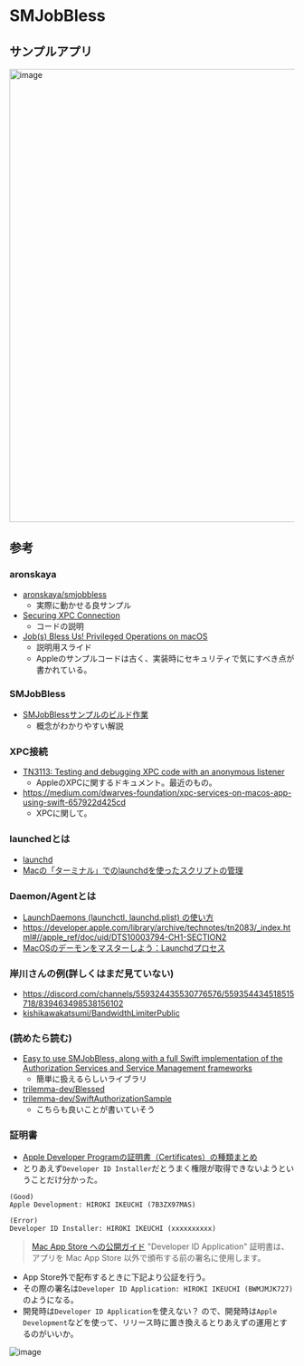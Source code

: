 # SMJobBless
## サンプルアプリ

<img width="800" alt="image" src="https://i.imgur.com/TG54l6i.png">

## 参考
### aronskaya
- [aronskaya/smjobbless](https://github.com/aronskaya/smjobbless#used-definitions)
    - 実際に動かせる良サンプル
- [Securing XPC Connection](https://github.com/aronskaya/smjobbless/blob/master/SecuringXPCConnection.md)
    - コードの説明
- [Job\(s\) Bless Us\! Privileged Operations on macOS](https://speakerdeck.com/vashchenko/job-s-bless-us-privileged-operations-on-macos)
    - 説明用スライド
    - Appleのサンプルコードは古く、実装時にセキュリティで気にすべき点が書かれている。

### SMJobBless
- [SMJobBlessサンプルのビルド作業](http://www.olt.tokyo/docs/SMJobBless/index.html)
    - 概念がわかりやすい解説

### XPC接続
- [TN3113: Testing and debugging XPC code with an anonymous listener](https://developer.apple.com/documentation/technotes/tn3113-testing-xpc-code-with-an-anonymous-listener)
    - AppleのXPCに関するドキュメント。最近のもの。
- https://medium.com/dwarves-foundation/xpc-services-on-macos-app-using-swift-657922d425cd
    - XPCに関して。

### launchedとは
- [launchd](https://ja.wikipedia.org/wiki/Launchd)
- [Macの「ターミナル」でのlaunchdを使ったスクリプトの管理](https://support.apple.com/ja-jp/guide/terminal/apdc6c1077b-5d5d-4d35-9c19-60f2397b2369/mac)

### Daemon/Agentとは
- [LaunchDaemons \(launchctl, launchd\.plist\) の使い方](http://www.maruko2.com/mw/LaunchDaemons_(launchctl,_launchd.plist)_%E3%81%AE%E4%BD%BF%E3%81%84%E6%96%B9)
- https://developer.apple.com/library/archive/technotes/tn2083/_index.html#//apple_ref/doc/uid/DTS10003794-CH1-SECTION2
- [MacOSのデーモンをマスターしよう：Launchdプロセス](https://qiita.com/spc_gmorimoto/items/b7ba5d69a00e277bb259)

### 岸川さんの例(詳しくはまだ見ていない)
- https://discord.com/channels/559324435530776576/559354434518515718/839463498538156102
- [kishikawakatsumi/BandwidthLimiterPublic](https://github.com/kishikawakatsumi/BandwidthLimiter/blob/4561b5efe52ccda4042b6008c586e94b9b7fa4fa/BandwidthLimiter/ExecutionServiceProxy.swift)

### (読めたら読む)
- [Easy to use SMJobBless, along with a full Swift implementation of the Authorization Services and Service Management frameworks](https://swiftobc.com/repo/trilemma-dev-Blessed)
  - 簡単に扱えるらしいライブラリ
- [trilemma\-dev/Blessed](https://github.com/trilemma-dev/Blessed)
- [trilemma\-dev/SwiftAuthorizationSample](https://github.com/trilemma-dev/SwiftAuthorizationSample)
    - こちらも良いことが書いていそう

### 証明書
- [Apple Developer Programの証明書（Certificates）の種類まとめ](https://qiita.com/daimyo404/items/69392d62c2eac4299d12)
- とりあえず`Developer ID Installer`だとうまく権限が取得できないようということだけ分かった。

```
(Good)
Apple Development: HIROKI IKEUCHI (7B3ZX97MAS)

(Error)
Developer ID Installer: HIROKI IKEUCHI (xxxxxxxxxx)
```

>[Mac App Store への公開ガイド](https://www.electronjs.org/ja/docs/latest/tutorial/mac-app-store-submission-guide)
>"Developer ID Application" 証明書は、アプリを Mac App Store 以外で頒布する前の署名に使用します。

- App Store外で配布するときに下記より公証を行う。
- その際の署名は`Developer ID Application: HIROKI IKEUCHI (BWMJMJK727)`のようになる。
- 開発時は`Developer ID Application`を使えない？ ので、開発時は`Apple Development`などを使って、リリース時に置き換えるとりあえずの運用とするのがいいか。

![image](https://user-images.githubusercontent.com/29433103/201918686-a8a00f63-a379-435c-b31e-1dfcc82f4bde.png)

